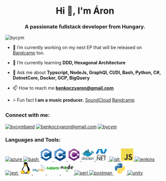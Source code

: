 <h1 align="center">Hi 👋, I'm Áron</h1>
<h3 align="center">A passionate fullstack developer from Hungary.</h3>

<p align="left"> <img src="https://komarev.com/ghpvc/?username=bycym&label=Profile%20views&color=0e75b6&style=flat" alt="bycym" /> </p>

- 🔭 I’m currently working on my next EP that will be released on [Bandcamp](https://beforeyoucloseyourmind.bandcamp.com/) too.

- 🌱 I’m currently learning **DDD, Hexagonal Architecture**

- 💬 Ask me about **Typscript, NodeJs, GraphQl, CI/DI, Bash, Python, C#, DotnetCore, Docker, GCP, BigQuery**

- 📫 How to reach me **benkoczyaron@gmail.com**

- ⚡ Fun fact **I am a music producer.** [SoundCloud](https://soundcloud.com/beforeyoucloseyourmind) [Bandcamp](https://beforeyoucloseyourmind.bandcamp.com/)

<h3 align="left">Connect with me:</h3>
<p align="left">
<a href="https://twitter.com/bycymband" target="blank"><img align="center" src="https://cdn.jsdelivr.net/npm/simple-icons@3.0.1/icons/twitter.svg" alt="bycymband" height="30" width="40" /></a>
<a href="https://linkedin.com/in/benkoczyaron@gmail.com" target="blank"><img align="center" src="https://cdn.jsdelivr.net/npm/simple-icons@3.0.1/icons/linkedin.svg" alt="benkoczyaron@gmail.com" height="30" width="40" /></a>
<a href="https://instagram.com/before.you.close.your.mind" target="blank"><img align="center" src="https://cdn.jsdelivr.net/npm/simple-icons@3.0.1/icons/instagram.svg" alt="bycym" height="30" width="40" /></a>
</p>

<h3 align="left">Languages and Tools:</h3>
<p align="left"> <a href="https://azure.microsoft.com/en-in/" target="_blank"> <img src="https://www.vectorlogo.zone/logos/microsoft_azure/microsoft_azure-icon.svg" alt="azure" width="40" height="40"/> </a> <a href="https://www.gnu.org/software/bash/" target="_blank"> <img src="https://www.vectorlogo.zone/logos/gnu_bash/gnu_bash-icon.svg" alt="bash" width="40" height="40"/> </a> <a href="https://www.cprogramming.com/" target="_blank"> <img src="https://raw.githubusercontent.com/devicons/devicon/master/icons/c/c-original.svg" alt="c" width="40" height="40"/> </a> <a href="https://www.w3schools.com/cpp/" target="_blank"> <img src="https://raw.githubusercontent.com/devicons/devicon/master/icons/cplusplus/cplusplus-original.svg" alt="cplusplus" width="40" height="40"/> </a> <a href="https://www.w3schools.com/cs/" target="_blank"> <img src="https://raw.githubusercontent.com/devicons/devicon/master/icons/csharp/csharp-original.svg" alt="csharp" width="40" height="40"/> </a> <a href="https://www.docker.com/" target="_blank"> <img src="https://raw.githubusercontent.com/devicons/devicon/master/icons/docker/docker-original-wordmark.svg" alt="docker" width="40" height="40"/> </a> <a href="https://dotnet.microsoft.com/" target="_blank"> <img src="https://raw.githubusercontent.com/devicons/devicon/master/icons/dot-net/dot-net-original-wordmark.svg" alt="dotnet" width="40" height="40"/> </a> <a href="https://git-scm.com/" target="_blank"> <img src="https://www.vectorlogo.zone/logos/git-scm/git-scm-icon.svg" alt="git" width="40" height="40"/> </a> <a href="https://developer.mozilla.org/en-US/docs/Web/JavaScript" target="_blank"> <img src="https://raw.githubusercontent.com/devicons/devicon/master/icons/javascript/javascript-original.svg" alt="javascript" width="40" height="40"/> </a> <a href="https://www.jenkins.io" target="_blank"> <img src="https://www.vectorlogo.zone/logos/jenkins/jenkins-icon.svg" alt="jenkins" width="40" height="40"/> </a> <a href="https://jestjs.io" target="_blank"> <img src="https://www.vectorlogo.zone/logos/jestjsio/jestjsio-icon.svg" alt="jest" width="40" height="40"/> </a> <a href="https://www.linux.org/" target="_blank"> <img src="https://raw.githubusercontent.com/devicons/devicon/master/icons/linux/linux-original.svg" alt="linux" width="40" height="40"/> </a> <a href="https://www.mysql.com/" target="_blank"> <img src="https://raw.githubusercontent.com/devicons/devicon/master/icons/mysql/mysql-original-wordmark.svg" alt="mysql" width="40" height="40"/> </a> <a href="https://www.nginx.com" target="_blank"> <img src="https://raw.githubusercontent.com/devicons/devicon/master/icons/nginx/nginx-original.svg" alt="nginx" width="40" height="40"/> </a> <a href="https://nodejs.org" target="_blank"> <img src="https://raw.githubusercontent.com/devicons/devicon/master/icons/nodejs/nodejs-original-wordmark.svg" alt="nodejs" width="40" height="40"/> </a> <a href="https://www.perl.org/" target="_blank"> <img src="https://api.iconify.design/logos-perl.svg" alt="perl" width="40" height="40"/> </a> <a href="https://postman.com" target="_blank"> <img src="https://www.vectorlogo.zone/logos/getpostman/getpostman-icon.svg" alt="postman" width="40" height="40"/> </a> <a href="https://www.python.org" target="_blank"> <img src="https://raw.githubusercontent.com/devicons/devicon/master/icons/python/python-original.svg" alt="python" width="40" height="40"/> </a> <a href="https://unity.com/" target="_blank"> <img src="https://www.vectorlogo.zone/logos/unity3d/unity3d-icon.svg" alt="unity" width="40" height="40"/> </a> </p>
<!--
<p><img align="left" src="https://github-readme-stats.vercel.app/api/top-langs?username=bycym&show_icons=true&theme=synthwave&locale=en&layout=compact" alt="bycym" /></p>

<p>&nbsp;<img align="center" src="https://github-readme-stats.vercel.app/api?username=bycym&show_icons=true&theme=synthwave&locale=en" alt="bycym" /></p>
-->
